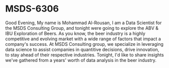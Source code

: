 # MSDS-6306
Good Evening, 
My name is Mohammad Al-Rousan, I am a Data Scientist for the MSDS Consulting Group, and tonight were going to explore the ABV & IBU Exploration of Beers. As you know, the beer industry is a highly competitive and evolving market with a wide range of factors that impact a company's success. At MSDS Consulting group, we specialize in leveraging data science to assist companies in quantitive decisions, drive innovation, to stay ahead of their respective industries. Tonight, I'd like to share insights we've gathered from a years' worth of data analysis in the beer industry. 

